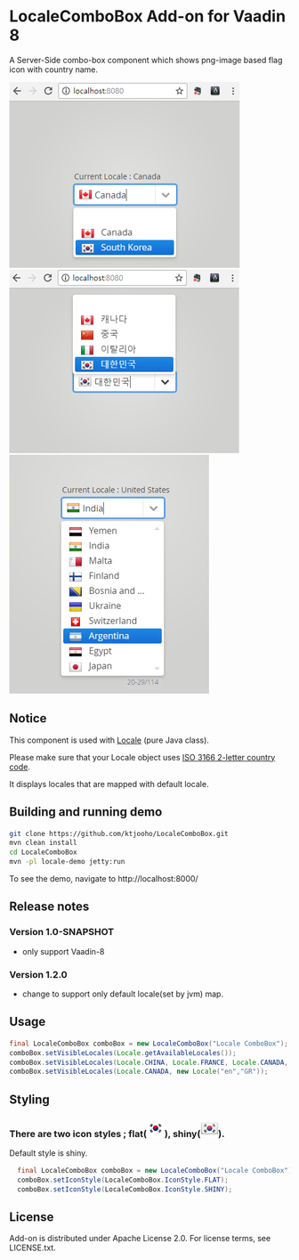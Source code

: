 LocaleComboBox Add-on for Vaadin 8
=============
A Server-Side combo-box component which shows png-image based flag icon with country name. 

![Locale : Canada](https://github.com/ktjooho/LocaleComboBox/blob/master/screenshot/screenshot_0.png)
![Locale : Korea](https://github.com/ktjooho/LocaleComboBox/blob/master/screenshot/screenshot_1.png)
![Locale : USA](https://github.com/ktjooho/LocaleComboBox/blob/master/screenshot/screenshot_3.png)


## Notice
<p> This component is used with <a href="https://docs.oracle.com/javase/7/docs/api/java/util/Locale.html">Locale</a> (pure Java class). </p>
<p> Please make sure that your Locale object uses <a href="https://en.wikipedia.org/wiki/ISO_3166-1_alpha-2#Current_codes">ISO 3166 2-letter country code</a>. </p>
<p> It displays locales that are mapped with default locale.</p>

## Building and running demo
```bash
git clone https://github.com/ktjooho/LocaleComboBox.git
mvn clean install
cd LocaleComboBox
mvn -pl locale-demo jetty:run
```
To see the demo, navigate to http://localhost:8000/

## Release notes

### Version 1.0-SNAPSHOT
- only support Vaadin-8
### Version 1.2.0
- change to support only default locale(set by jvm) map.
 

## Usage

``` java
final LocaleComboBox comboBox = new LocaleComboBox("Locale ComboBox");
comboBox.setVisibleLocales(Locale.getAvailableLocales());
comboBox.setVisibleLocales(Locale.CHINA, Locale.FRANCE, Locale.CANADA, Locale.JAPAN);
comboBox.setVisibleLocales(Locale.CANADA, new Locale("en","GR"));
```

## Styling
### There are two icon styles ; flat(![Locale : USA](https://github.com/ktjooho/LocaleComboBox/blob/master/screenshot/flat_32_kr.png)), shiny(![shiny : x](https://github.com/ktjooho/LocaleComboBox/blob/master/screenshot/shiny_32_kr.png)).



<p> Default style is shiny. </p>

``` java
  final LocaleComboBox comboBox = new LocaleComboBox("Locale ComboBox");
  comboBox.setIconStyle(LocaleComboBox.IconStyle.FLAT);
  comboBox.setIconStyle(LocaleComboBox.IconStyle.SHINY);
```

## License
Add-on is distributed under Apache License 2.0. For license terms, see LICENSE.txt.
